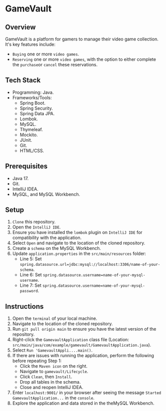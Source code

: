 # GameVault

## Overview
GameVault is a platform for gamers to manage their video game collection.
It's key features include:
- `Buying` one or more `video games`.
- `Reserving` one or more `video games`, with the option to either complete the `purchase`or `cancel` these reservations.

## Tech Stack
- Programming: Java.
- Frameworks/Tools: 
  - Spring Boot.
  - Spring Security.
  - Spring Data JPA.
  - Lombok.
  - MySQL.
  - Thymeleaf.
  - Mockito.
  - JUnit.
  - Git.
  - HTML/CSS.

## Prerequisites
- Java 17.
- Git.
- IntelliJ IDEA.
- MySQL, and MySQL Workbench.

## Setup
1. `Clone` this repository.
2. Open the `IntelliJ IDE`.
3. Ensure you have installed the `lombok` plugin on `IntelliJ IDE` for compatibility with the application.
4. Select `Open` and navigate to the location of the cloned repository.
5. Create a `schema` on the MySQL Workbench.
6. Update `application.properties` in the `src/main/resources` folder:
    - Line 5: Set `spring.datasource.url=jdbc:mysql://localhost:3306/name-of-your-schema`.
    - Line 6: Set `spring.datasource.username=name-of-your-mysql-username`.
    - Line 7: Set `spring.datasource.username=name-of-your-mysql-password`.

## Instructions
1. Open the `terminal` of your local machine.
2. Navigate to the location of the cloned repository.
3. Run `git pull origin main` to ensure you have the latest version of the repository.
4. Right-click the `GamevaultApplication` class file (Location: `src/main/java/com/example/gamevault/GamevaultApplication.java`).
5. Select `Run 'GamevaultAppli....main()`.
6. If there are issues with running the application, perform the following before repeating Step 1:
    - Click the `Maven icon` on the right.
    - Navigate to `gamevault/Lifecycle`.
    - Click `Clean`, then `Install`.
    - Drop all tables in the schema.
    - Close and reopen IntelliJ IDEA.
7. Enter `localhost:9001/` in your browser after seeing the message `Started GamevaultApplication...` in the `console`.
8. Explore the application and data stored in the theMySQL Workbench.
